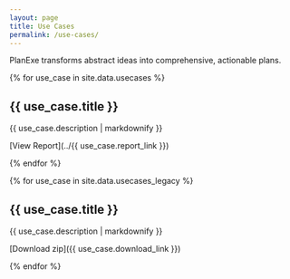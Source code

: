 ```yaml
---
layout: page
title: Use Cases
permalink: /use-cases/
---
```


PlanExe transforms abstract ideas into comprehensive, actionable plans.

{% for use_case in site.data.usecases %}
## {{ use_case.title }}

{{ use_case.description | markdownify }}

[View Report](../{{ use_case.report_link }})

{% endfor %}


{% for use_case in site.data.usecases_legacy %}
## {{ use_case.title }}

{{ use_case.description | markdownify }}

[Download zip]({{ use_case.download_link }})

{% endfor %}
